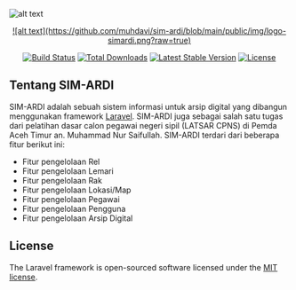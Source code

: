![alt text](https://github.com/muhdavi/sim-ardi/blob/main/sertifikat.jpeg?raw=true)
<p align="center"><a href="https://edata.acehtimurkab.go.id" target="_blank">![alt text](https://github.com/muhdavi/sim-ardi/blob/main/public/img/logo-simardi.png?raw=true)</a> </p>

<p align="center">
<a href="https://travis-ci.org/laravel/framework"><img src="https://travis-ci.org/laravel/framework.svg" alt="Build Status"></a>
<a href="https://packagist.org/packages/laravel/framework"><img src="https://img.shields.io/packagist/dt/laravel/framework" alt="Total Downloads"></a>
<a href="https://packagist.org/packages/laravel/framework"><img src="https://img.shields.io/packagist/v/laravel/framework" alt="Latest Stable Version"></a>
<a href="https://packagist.org/packages/laravel/framework"><img src="https://img.shields.io/packagist/l/laravel/framework" alt="License"></a>
</p>

## Tentang SIM-ARDI

SIM-ARDI adalah sebuah sistem informasi untuk arsip digital yang dibangun menggunakan framework [Laravel](https://laravel.com). SIM-ARDI juga sebagai salah satu tugas dari pelatihan dasar calon pegawai negeri sipil (LATSAR CPNS) di Pemda Aceh Timur an. Muhammad Nur Saifullah. SIM-ARDI terdari dari beberapa fitur berikut ini:

- Fitur pengelolaan Rel
- Fitur pengelolaan Lemari
- Fitur pengelolaan Rak
- Fitur pengelolaan Lokasi/Map
- Fitur pengelolaan Pegawai
- Fitur pengelolaan Pengguna
- Fitur pengelolaan Arsip Digital

## License

The Laravel framework is open-sourced software licensed under the [MIT license](https://opensource.org/licenses/MIT).

